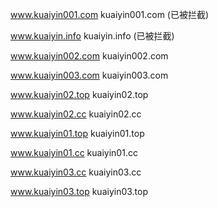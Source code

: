 www.kuaiyin001.com kuaiyin001.com (已被拦截)

www.kuaiyin.info kuaiyin.info (已被拦截)

www.kuaiyin002.com kuaiyin002.com

www.kuaiyin003.com kuaiyin003.com

www.kuaiyin02.top kuaiyin02.top

www.kuaiyin02.cc kuaiyin02.cc

www.kuaiyin01.top kuaiyin01.top

www.kuaiyin01.cc kuaiyin01.cc

www.kuaiyin03.cc kuaiyin03.cc

www.kuaiyin03.top kuaiyin03.top
